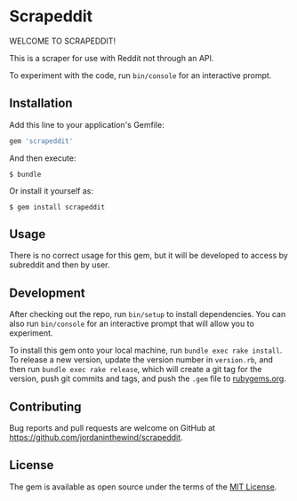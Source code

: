 # Scrapeddit

WELCOME TO SCRAPEDDIT!

This is a scraper for use with Reddit not through an API.

To experiment with the code, run `bin/console` for an interactive prompt.


## Installation

Add this line to your application's Gemfile:

```ruby
gem 'scrapeddit'
```

And then execute:

    $ bundle

Or install it yourself as:

    $ gem install scrapeddit

## Usage

There is no correct usage for this gem, but it will be developed to access by subreddit and then by user.

## Development

After checking out the repo, run `bin/setup` to install dependencies. You can also run `bin/console` for an interactive prompt that will allow you to experiment.

To install this gem onto your local machine, run `bundle exec rake install`. To release a new version, update the version number in `version.rb`, and then run `bundle exec rake release`, which will create a git tag for the version, push git commits and tags, and push the `.gem` file to [rubygems.org](https://rubygems.org).

## Contributing

Bug reports and pull requests are welcome on GitHub at https://github.com/jordaninthewind/scrapeddit.

## License

The gem is available as open source under the terms of the [MIT License](https://opensource.org/licenses/MIT).
